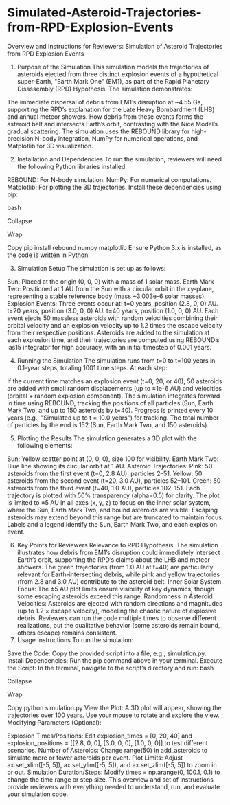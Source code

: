 # Simulated-Asteroid-Trajectories-from-RPD-Explosion-Events
Overview and Instructions for Reviewers: Simulation of Asteroid Trajectories from RPD Explosion Events
1. Purpose of the Simulation
This simulation models the trajectories of asteroids ejected from three distinct explosion events of a hypothetical super-Earth, "Earth Mark One" (EM1), as part of the Rapid Planetary Disassembly (RPD) Hypothesis. The simulation demonstrates:

The immediate dispersal of debris from EM1’s disruption at ~4.55 Ga, supporting the RPD’s explanation for the Late Heavy Bombardment (LHB) and annual meteor showers.
How debris from these events forms the asteroid belt and intersects Earth’s orbit, contrasting with the Nice Model’s gradual scattering.
The simulation uses the REBOUND library for high-precision N-body integration, NumPy for numerical operations, and Matplotlib for 3D visualization.

2. Installation and Dependencies
To run the simulation, reviewers will need the following Python libraries installed:

REBOUND: For N-body simulation.
NumPy: For numerical computations.
Matplotlib: For plotting the 3D trajectories.
Install these dependencies using pip:

bash

Collapse

Wrap

Copy
pip install rebound numpy matplotlib
Ensure Python 3.x is installed, as the code is written in Python.

3. Simulation Setup
The simulation is set up as follows:

Sun: Placed at the origin (0, 0, 0) with a mass of 1 solar mass.
Earth Mark Two: Positioned at 1 AU from the Sun with a circular orbit in the xy-plane, representing a stable reference body (mass ~3.003e-6 solar masses).
Explosion Events: Three events occur at:
t=0 years, position (2.8, 0, 0) AU.
t=20 years, position (3.0, 0, 0) AU.
t=40 years, position (1.0, 0, 0) AU. Each event ejects 50 massless asteroids with random velocities combining their orbital velocity and an explosion velocity up to 1.2 times the escape velocity from their respective positions.
Asteroids are added to the simulation at each explosion time, and their trajectories are computed using REBOUND’s ias15 integrator for high accuracy, with an initial timestep of 0.001 years.

4. Running the Simulation
The simulation runs from t=0 to t=100 years in 0.1-year steps, totaling 1001 time steps. At each step:

If the current time matches an explosion event (t=0, 20, or 40), 50 asteroids are added with small random displacements (up to ±1e-6 AU) and velocities (orbital + random explosion component).
The simulation integrates forward in time using REBOUND, tracking the positions of all particles (Sun, Earth Mark Two, and up to 150 asteroids by t=40).
Progress is printed every 10 years (e.g., "Simulated up to t = 10.0 years") for tracking.
The total number of particles by the end is 152 (Sun, Earth Mark Two, and 150 asteroids).

5. Plotting the Results
The simulation generates a 3D plot with the following elements:

Sun: Yellow scatter point at (0, 0, 0), size 100 for visibility.
Earth Mark Two: Blue line showing its circular orbit at 1 AU.
Asteroid Trajectories:
Pink: 50 asteroids from the first event (t=0, 2.8 AU), particles 2–51.
Yellow: 50 asteroids from the second event (t=20, 3.0 AU), particles 52–101.
Green: 50 asteroids from the third event (t=40, 1.0 AU), particles 102–151. Each trajectory is plotted with 50% transparency (alpha=0.5) for clarity.
The plot is limited to ±5 AU in all axes (x, y, z) to focus on the inner solar system, where the Sun, Earth Mark Two, and bound asteroids are visible. Escaping asteroids may extend beyond this range but are truncated to maintain focus. Labels and a legend identify the Sun, Earth Mark Two, and each explosion event.

6. Key Points for Reviewers
Relevance to RPD Hypothesis: The simulation illustrates how debris from EM1’s disruption could immediately intersect Earth’s orbit, supporting the RPD’s claims about the LHB and meteor showers. The green trajectories (from 1.0 AU at t=40) are particularly relevant for Earth-intersecting debris, while pink and yellow trajectories (from 2.8 and 3.0 AU) contribute to the asteroid belt.
Inner Solar System Focus: The ±5 AU plot limits ensure visibility of key dynamics, though some escaping asteroids exceed this range.
Randomness in Asteroid Velocities: Asteroids are ejected with random directions and magnitudes (up to 1.2 × escape velocity), modeling the chaotic nature of explosive debris. Reviewers can run the code multiple times to observe different realizations, but the qualitative behavior (some asteroids remain bound, others escape) remains consistent.
7. Usage Instructions
To run the simulation:

Save the Code: Copy the provided script into a file, e.g., simulation.py.
Install Dependencies: Run the pip command above in your terminal.
Execute the Script: In the terminal, navigate to the script’s directory and run:
bash

Collapse

Wrap

Copy
python simulation.py
View the Plot: A 3D plot will appear, showing the trajectories over 100 years. Use your mouse to rotate and explore the view.
Modifying Parameters (Optional):

Explosion Times/Positions: Edit explosion_times = [0, 20, 40] and explosion_positions = [[2.8, 0, 0], [3.0, 0, 0], [1.0, 0, 0]] to test different scenarios.
Number of Asteroids: Change range(50) in add_asteroids to simulate more or fewer asteroids per event.
Plot Limits: Adjust ax.set_xlim([-5, 5]), ax.set_ylim([-5, 5]), and ax.set_zlim([-5, 5]) to zoom in or out.
Simulation Duration/Steps: Modify times = np.arange(0, 100.1, 0.1) to change the time range or step size.
This overview and set of instructions provide reviewers with everything needed to understand, run, and evaluate your simulation code.
